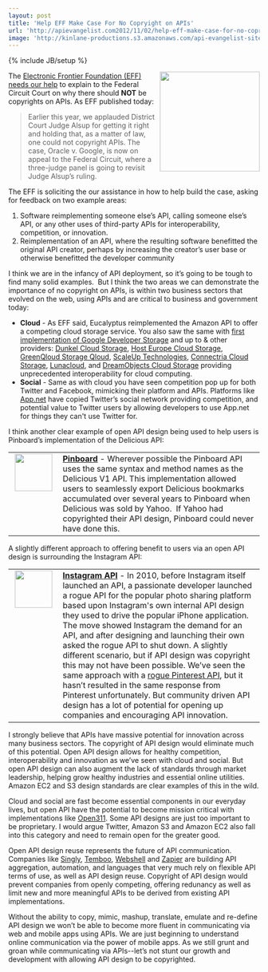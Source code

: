 ```yaml
---
layout: post
title: 'Help EFF Make Case For No Copryight on APIs'
url: 'http://apievangelist.com2012/11/02/help-eff-make-case-for-no-copryight-on-apis/'
image: 'http://kinlane-productions.s3.amazonaws.com/api-evangelist-site/blog/electronic-frontier-foundation-logo.gif'
---
```

{% include JB/setup %}
<p>
     <img src="https://s3.amazonaws.com/kinlane-productions/api-evangelist/electronic-frontier-foundation/electronic-frontier-foundation-logo.gif"  width="200" align="right" />
</p>
<p>
     The <a href="https://www.eff.org/deeplinks/2012/11/no-copyrights-apis-help-us-make-case">Electronic Frontier Foundation (EFF) needs our help</a> to explain to the Federal Circuit Court on why there should <strong>NOT</strong> be copyrights on APIs. As EFF published today:
</p>
<blockquote>
     Earlier this year, we applauded District Court Judge Alsup for getting it right and holding that, as a matter of law, one could not copyright APIs. The case, Oracle v. Google, is now on appeal to the Federal Circuit, where a three-judge panel is going to revisit Judge Alsup’s ruling.
</blockquote>
<p>
     The EFF is soliciting the our assistance in how to help build the case, asking for feedback on two example areas:
</p>
<ol >
     <li>Software reimplementing someone else’s API, calling someone else’s API, or any other uses of third-party APIs for interoperability, competition, or innovation.
     </li>
     <li>Reimplementation of an API, where the resulting software benefitted the original API creator, perhaps by increasing the creator’s user base or otherwise benefitted the developer community
     </li>
</ol>
<p>
     I think we are in the infancy of API deployment, so it’s going to be tough to find many solid examples.  But I think the two areas we can demonstrate the importance of no copyright on APIs, is within two business sectors that evolved on the web, using APIs and are critical to business and government today:
</p>
<ul >
     <li>
          <strong>Cloud</strong> - As EFF said, Eucalyptus reimplemented the Amazon API to offer a competing cloud storage service. You also saw the same with <a href="http://www.kinlane.com/2010/09/01/google-storage-for-developers-interoperability/">first implementation of Google Developer Storage</a> and up to &amp; other providers: <a href="http://trac.cyberduck.ch/wiki/help/en/howto/dunkel">Dunkel Cloud Storage</a>, <a href="http://www.hosteurope.de/produkte/Cloud-Storage">​Host Europe Cloud Storage</a>, <a href="http://trac.cyberduck.ch/wiki/help/en/howto/greenqloud">GreenQloud Storage Qloud</a>, <a href="http://www.scaleupcloud.com/">ScaleUp Technologies</a>, <a href="https://www.mh.connectria.com/rp/order/cloud_storage_index">​Connectria Cloud Storage</a>, <a href="http://trac.cyberduck.ch/wiki/help/en/howto/lunacloud">Lunacloud</a>, and <a href="http://trac.cyberduck.ch/wiki/help/en/howto/dreamobjects">DreamObjects Cloud Storage</a> providing unprecedented interoperability for cloud computing.
     </li>
     <li>
          <strong>Social</strong> - Same as with cloud you have seen competition pop up for both Twitter and Facebook, mimicking their platform and APIs. Platforms like <a title="App.net" href="https://join.app.net/">App.net</a> have copied Twitter’s social network providing competition, and potential value to Twitter users by allowing developers to use App.net for things they can't use Twitter for.
     </li>
</ul>
<p>
     I think another clear example of open API design being used to help users is Pinboard’s implementation of the Delicious API:
</p>
<div >
     <table>
          <tbody>
               <tr>
                    <td width="85" align="center" valign="top">
                         <img src="https://s3.amazonaws.com/kinlane-productions/api-evangelist/pinboard/pinboard-icon.png"  width="75" />
                    </td>
                    <td>
                         <strong><a title="Pinboard" href="http://pinboard.in/api/">Pinboard</a></strong> - Wherever possible the Pinboard API uses the same syntax and method names as the Delicious V1 API. This implementation allowed users to seamlessly export Delicious bookmarks accumulated over several years to Pinboard when Delicious was sold by Yahoo.  If Yahoo had copyrighted their API design, Pinboard could never have done this.
                    </td>
               </tr>
          </tbody>
     </table>
</div>
<p>
     A slightly different approach to offering benefit to users via an open API design is surrounding the Instagram API:
</p>
<div >
     <table>
          <tbody>
               <tr>
                    <td width="85" align="center" valign="top">
                         <img src="https://s3.amazonaws.com/kinlane-productions/api-evangelist/instagram/instagram-icon-250.png"  width="75" />
                    </td>
                    <td>
                         <strong><a href="http://apievangelist.com/2011/02/08/instagram-launches-api/">Instagram API</a></strong> - In 2010, before Instagram itself launched an API, a passionate developer launched a rogue API for the popular photo sharing platform based upon Instagram's own internal API design they used to drive the popular iPhone application. The move showed Instagram the demand for an API, and after designing and launching their own asked the rogue API to shut down. A slightly different scenario, but if API design was copyright this may not have been possible. We’ve seen the same approach with a <a href="http://apievangelist.com/2012/05/25/lack-of-pinterest-api-is-a-lack-of-api-business-strategy/">rogue Pinterest API</a>, but it hasn’t resulted in the same response from Pinterest unfortunately. But community driven API design has a lot of potential for opening up companies and encouraging API innovation.
                    </td>
               </tr>
          </tbody>
     </table>
</div>
<p>
     I strongly believe that APIs have massive potential for innovation across many business sectors. The copyright of API design would eliminate much of this potential. Open API design allows for healthy competition, interoperability and innovation as we’ve seen with cloud and social. But open API design can also augment the lack of standards through market leadership, helping grow healthy industries and essential online utilities. Amazon EC2 and S3 design standards are clear examples of this in the wild.
</p>
<p>
     Cloud and social are fast become essential components in our everyday lives, but open API have the potential to become mission critical with implementations like <a href="http://open311.org/">Open311</a>. Some API designs are just too important to be proprietary. I would argue Twitter, Amazon S3 and Amazon EC2 also fall into this category and need to remain open for the greater good.
</p>
<p>
     Open API design reuse represents the future of API communication. Companies like <a title="Singly" href="https://singly.com/">Singly</a>, <a title="Temboo" href="https://www.temboo.com/">Temboo</a>, <a title="Webshell" href="http://webshell.io/">Webshell</a> and <a title="Zapier" href="https://zapier.com/">Zapier</a> are building API aggregation, automation, and languages that very much rely on flexible API terms of use, as well as API design reuse. Copyright of API design would prevent companies from openly competing, offering redunancy as well as limit new and more meaningful APIs to be derived from existing API implementations.
</p>
<p>
     Without the ability to copy, mimic, mashup, translate, emulate and re-define API design we won’t be able to become more fluent in communicating via web and mobile apps using APIs. We are just beginning to understand online communication via the power of mobile apps. As we still grunt and groan while communicating via APIs--let’s not stunt our growth and development with allowing API design to be copyrighted.
</p>
